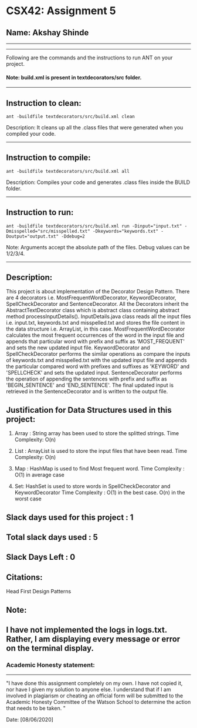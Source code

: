 # CSX42: Assignment 5
## Name: Akshay Shinde

-----------------------------------------------------------------------
-----------------------------------------------------------------------


Following are the commands and the instructions to run ANT on your project.
#### Note: build.xml is present in textdecorators/src folder.

-----------------------------------------------------------------------
## Instruction to clean:

```commandline
ant -buildfile textdecorators/src/build.xml clean
```

Description: It cleans up all the .class files that were generated when you
compiled your code.

-----------------------------------------------------------------------
## Instruction to compile:

```commandline
ant -buildfile textdecorators/src/build.xml all
```

Description: Compiles your code and generates .class files inside the BUILD folder.

-----------------------------------------------------------------------
## Instruction to run:

```commandline
ant -buildfile textdecorators/src/build.xml run -Dinput="input.txt" -Dmisspelled="src/misspelled.txt" -Dkeywords="keywords.txt" -Doutput="output.txt" -Ddebug=2
```

Note: Arguments accept the absolute path of the files. Debug values can be 1/2/3/4.


-----------------------------------------------------------------------
## Description:
This project is about implementation of the Decorator Design Pattern. There are 4 decorators i.e. MostFrequentWordDecorator, KeywordDecorator, SpellCheckDecorator and SentenceDecorator. All the Decorators inherit the AbstractTextDecorator class which is abstract class containing abstract method processInputDetails(). InputDetails.java class reads all the input files i.e. input.txt, keywords.txt and misspelled.txt and stores the file content in the data structure i.e. ArrayList, in this case. MostFrequentWordDecorator calculates the most frequent occurrences of the word in the input file and appends that particular word with prefix and suffix as 'MOST_FREQUENT' and sets the new updated input file. KeywordDecorator and SpellCheckDecorator performs the similar operations as compare the inputs of keywords.txt and misspelled.txt with the updated input file and appends the particular compared word with prefixes and suffixes as 'KEYWORD' and 'SPELLCHECK' and sets the updated input. SentenceDecorator performs the operation of appending the sentences with prefix and suffix as 'BEGIN_SENTENCE' and 'END_SENTENCE'. The final updated input is retrieved in the SentenceDecorator and is written to the output file.



## Justification for Data Structures used in this project:
1. Array : String array has been used to store the splitted strings.
Time Complexity: O(n)

2. List : ArrayList is used to store the input files that have been read.
Time Complexity: O(n)

3. Map : HashMap is used to find Most frequent word.
Time Complexity : O(1) in average case

4. Set: HashSet is used to store words in SpellCheckDecorator and KeywordDecorator
Time Complexity : O(1) in the best case. O(n) in the worst case



## Slack days used for this project : 1
## Total slack days used : 5
## Slack Days Left : 0

## Citations:
Head First Design Patterns

## Note:
I have not implemented the logs in logs.txt. Rather, I am displaying every message or error on the terminal display.
-----------------------------------------------------------------------
### Academic Honesty statement:
-----------------------------------------------------------------------

"I have done this assignment completely on my own. I have not copied
it, nor have I given my solution to anyone else. I understand that if
I am involved in plagiarism or cheating an official form will be
submitted to the Academic Honesty Committee of the Watson School to
determine the action that needs to be taken. "

Date: [08/06/2020]

